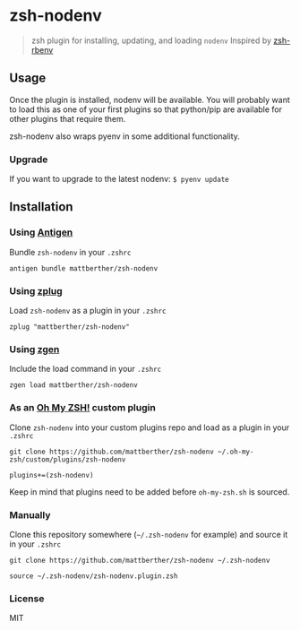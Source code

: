 # zsh-nodenv
> zsh plugin for installing, updating, and loading `nodenv`
> Inspired by [zsh-rbenv](https://github.com/cswl/zsh-rbenv)

## Usage
Once the plugin is installed, nodenv will be available. You will probably want to load this as one of your first plugins so that python/pip are available for other plugins that require them.

zsh-nodenv also wraps pyenv in some additional functionality.

### Upgrade
If you want to upgrade to the latest nodenv: `$ pyenv update`

## Installation

### Using [Antigen](https://github.com/zsh-users/antigen)
Bundle `zsh-nodenv` in your `.zshrc`

```
antigen bundle mattberther/zsh-nodenv
```

### Using [zplug](https://github.com/b4b4r07/zplug)
Load `zsh-nodenv` as a plugin in your `.zshrc`

```
zplug "mattberther/zsh-nodenv"
```

### Using [zgen](https://github.com/tarjoilija/zgen)
Include the load command in your `.zshrc`

```
zgen load mattberther/zsh-nodenv
```

### As an [Oh My ZSH!](https://github.com/robbyrussell/oh-my-zsh) custom plugin
Clone `zsh-nodenv` into your custom plugins repo and load as a plugin in your `.zshrc`

```shell
git clone https://github.com/mattberther/zsh-nodenv ~/.oh-my-zsh/custom/plugins/zsh-nodenv
```

```
plugins+=(zsh-nodenv)
```

Keep in mind that plugins need to be added before `oh-my-zsh.sh` is sourced.

### Manually
Clone this repository somewhere (`~/.zsh-nodenv` for example) and source it in your `.zshrc`

```shell
git clone https://github.com/mattberther/zsh-nodenv ~/.zsh-nodenv
```

```
source ~/.zsh-nodenv/zsh-nodenv.plugin.zsh
```

### License

MIT
